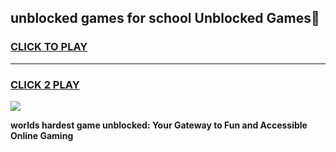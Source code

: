 
## unblocked games for school Unblocked Games👋
<h3>
<a href="https://premium.freeplayer.one?title=unblocked_games_for_school&ref=16F">CLICK TO PLAY</a></h3>
<hr>

<h3>
<a href="https://premium.freeplayer.one?title=unblocked_games_for_school&ref=16F">CLICK 2 PLAY</a>
  
</h3>

<a href="https://premium.freeplayer.one?title=unblocked_games_for_school&ref=16F/"><img src="https://clearcache.store/games.png"></a>


**worlds hardest game unblocked: Your Gateway to Fun and Accessible Online Gaming**
